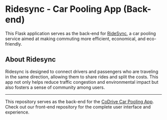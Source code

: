 # Ridesync - Car Pooling App (Back-end)
This Flask application serves as the back-end for [RideSync](https://github.com/disha2553/RidesyncFrontend), a car pooling service aimed at making commuting more efficient, economical, and eco-friendly.

## About Ridesync
Ridesync is designed to connect drivers and passengers who are traveling in the same direction, allowing them to share rides and split the costs. This app not only helps reduce traffic congestion and environmental impact but also fosters a sense of community among users.

***
This repository serves as the back-end for the [CoDrive Car Pooling App](https://github.com/disha2553/RidesyncFrontend). 
Check out our front-end repository for the complete user interface and experience.

